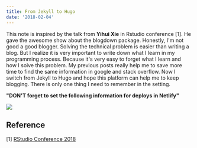 ```yaml
---
title: From Jekyll to Hugo
date: '2018-02-04'
---
```


This note is inspired by the talk from **Yihui Xie** in Rstudio conference [1]. He gave the awesome show about the blogdown package. Honestly, I'm not good a good blogger. Solving the technical problem is easier than writing a blog. But I realize it is very important to write down what I learn in my programming process. Because it's very easy to forget what I learn and how I solve this problem. My previous posts really help me to save more time to find the same information in google and stack overflow. Now I switch from Jekyll to Hugo and hope this platform can help me to keep blogging. There is only one thing I need to remember in the setting.

**"DON'T forget to set the following information for deploys in Netlify"**


![](https://i.imgur.com/tlBpJjc.png)


## Reference
[1] [RStudio Conference 2018](https://youtu.be/ogy7rHWlsQ8?t=3h1m28s)

